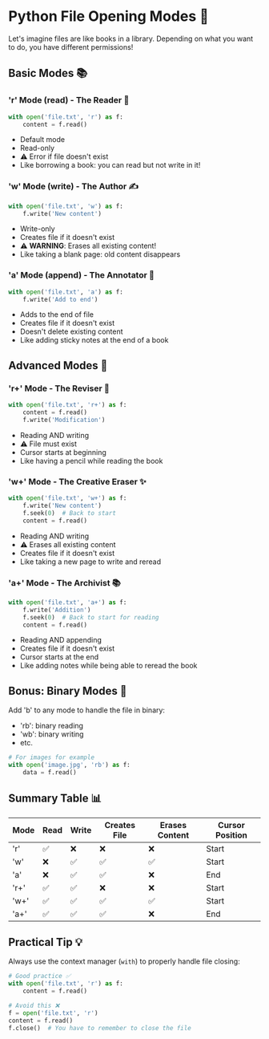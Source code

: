 # Python File Opening Modes 📂

Let's imagine files are like books in a library. Depending on what you want to do, you have different permissions!

## Basic Modes 📚

### 'r' Mode (read) - The Reader 👀
```python
with open('file.txt', 'r') as f:
    content = f.read()
```
- Default mode
- Read-only
- ⚠️ Error if file doesn't exist
- Like borrowing a book: you can read but not write in it!

### 'w' Mode (write) - The Author ✍️
```python
with open('file.txt', 'w') as f:
    f.write('New content')
```
- Write-only
- Creates file if it doesn't exist
- ⚠️ **WARNING**: Erases all existing content!
- Like taking a blank page: old content disappears

### 'a' Mode (append) - The Annotator 📝
```python
with open('file.txt', 'a') as f:
    f.write('Add to end')
```
- Adds to the end of file
- Creates file if it doesn't exist
- Doesn't delete existing content
- Like adding sticky notes at the end of a book

## Advanced Modes 🔄

### 'r+' Mode - The Reviser 📖
```python
with open('file.txt', 'r+') as f:
    content = f.read()
    f.write('Modification')
```
- Reading AND writing
- ⚠️ File must exist
- Cursor starts at beginning
- Like having a pencil while reading the book

### 'w+' Mode - The Creative Eraser ✨
```python
with open('file.txt', 'w+') as f:
    f.write('New content')
    f.seek(0)  # Back to start
    content = f.read()
```
- Reading AND writing
- ⚠️ Erases all existing content
- Creates file if it doesn't exist
- Like taking a new page to write and reread

### 'a+' Mode - The Archivist 📚
```python
with open('file.txt', 'a+') as f:
    f.write('Addition')
    f.seek(0)  # Back to start for reading
    content = f.read()
```
- Reading AND appending
- Creates file if it doesn't exist
- Cursor starts at the end
- Like adding notes while being able to reread the book

## Bonus: Binary Modes 🤖

Add 'b' to any mode to handle the file in binary:
- 'rb': binary reading
- 'wb': binary writing
- etc.

```python
# For images for example
with open('image.jpg', 'rb') as f:
    data = f.read()
```

## Summary Table 📊

| Mode | Read | Write | Creates File | Erases Content | Cursor Position |
|------|------|-------|--------------|----------------|-----------------|
| 'r'  | ✅   | ❌    | ❌           | ❌             | Start          |
| 'w'  | ❌   | ✅    | ✅           | ✅             | Start          |
| 'a'  | ❌   | ✅    | ✅           | ❌             | End            |
| 'r+' | ✅   | ✅    | ❌           | ❌             | Start          |
| 'w+' | ✅   | ✅    | ✅           | ✅             | Start          |
| 'a+' | ✅   | ✅    | ✅           | ❌             | End            |

## Practical Tip 💡

Always use the context manager (`with`) to properly handle file closing:
```python
# Good practice ✅
with open('file.txt', 'r') as f:
    content = f.read()

# Avoid this ❌
f = open('file.txt', 'r')
content = f.read()
f.close()  # You have to remember to close the file
```